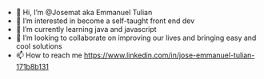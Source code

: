 - 👋 Hi, I’m @Josemat aka Emmanuel Tulian
- 👀 I’m interested in become a self-taught front end dev
- 🌱 I’m currently learning java and javascript
- 💞️ I’m looking to collaborate on improving our lives and bringing easy and cool solutions
- 📫 How to reach me https://www.linkedin.com/in/jose-emmanuel-tulian-171b8b131

<!---
Josemat/Josemat is a ✨ special ✨ repository because its `README.md` (this file) appears on your GitHub profile.
You can click the Preview link to take a look at your changes.
--->
